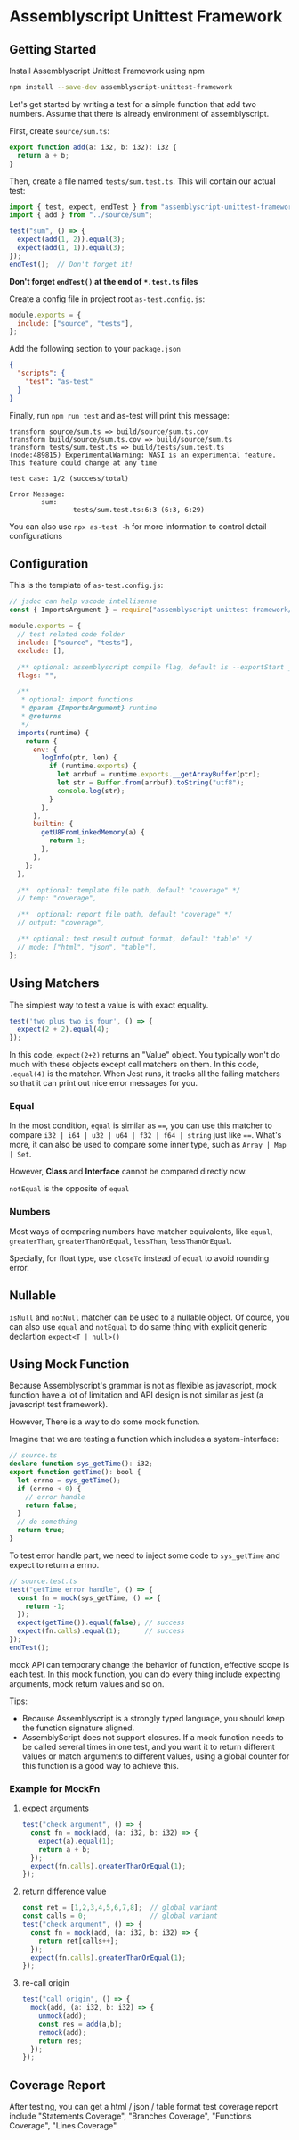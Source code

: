 # Assemblyscript Unittest Framework

## Getting Started

Install Assemblyscript Unittest Framework using npm

```bash
npm install --save-dev assemblyscript-unittest-framework
```

Let's get started by writing a test for a simple function that add two numbers. Assume that there is already environment of assemblyscript.

First, create `source/sum.ts`:

```Typescript
export function add(a: i32, b: i32): i32 {
  return a + b;
}
```

Then, create a file named `tests/sum.test.ts`. This will contain our actual test:

```Typescript
import { test, expect, endTest } from "assemblyscript-unittest-framework/assembly";
import { add } from "../source/sum";

test("sum", () => {
  expect(add(1, 2)).equal(3);
  expect(add(1, 1)).equal(3);
});
endTest();  // Don't forget it!
```

**Don't forget `endTest()` at the end of `*.test.ts` files**

Create a config file in project root `as-test.config.js`:

```javascript
module.exports = {
  include: ["source", "tests"],
};
```

Add the following section to your `package.json`

```json
{
  "scripts": {
    "test": "as-test"
  }
}
```

Finally, run `npm run test` and as-test will print this message:

```
transform source/sum.ts => build/source/sum.ts.cov
transform build/source/sum.ts.cov => build/source/sum.ts
transform tests/sum.test.ts => build/tests/sum.test.ts
(node:489815) ExperimentalWarning: WASI is an experimental feature. This feature could change at any time

test case: 1/2 (success/total)

Error Message:
        sum:
                tests/sum.test.ts:6:3 (6:3, 6:29)
```

You can also use `npx as-test -h` for more information to control detail configurations

## Configuration

This is the template of `as-test.config.js`:

```javascript
// jsdoc can help vscode intellisense
const { ImportsArgument } = require("assemblyscript-unittest-framework/dist");

module.exports = {
  // test related code folder
  include: ["source", "tests"],
  exclude: [],

  /** optional: assemblyscript compile flag, default is --exportStart _start */
  flags: "",

  /**
   * optional: import functions
   * @param {ImportsArgument} runtime
   * @returns
   */
  imports(runtime) {
    return {
      env: {
        logInfo(ptr, len) {
          if (runtime.exports) {
            let arrbuf = runtime.exports.__getArrayBuffer(ptr);
            let str = Buffer.from(arrbuf).toString("utf8");
            console.log(str);
          }
        },
      },
      builtin: {
        getU8FromLinkedMemory(a) {
          return 1;
        },
      },
    };
  },

  /**  optional: template file path, default "coverage" */
  // temp: "coverage",

  /**  optional: report file path, default "coverage" */
  // output: "coverage",

  /** optional: test result output format, default "table" */
  // mode: ["html", "json", "table"],
};

```

## Using Matchers

The simplest way to test a value is with exact equality.

```typescript
test('two plus two is four', () => {
  expect(2 + 2).equal(4);
});
```

In this code, `expect(2+2)` returns an "Value" object. You typically won't do much with these objects except call matchers on them. In this code, `.equal(4)` is the matcher. When Jest runs, it tracks all the failing matchers so that it can print out nice error messages for you.

### Equal

In the most condition, `equal` is similar as `==`, you can use this matcher to compare `i32 | i64 | u32 | u64 | f32 | f64 | string` just like `==`. What's more, it can also be used to compare some inner type, such as `Array | Map | Set`.

However, **Class** and **Interface** cannot be compared directly now.

`notEqual` is the opposite of `equal`

### Numbers

Most ways of comparing numbers have matcher equivalents, like `equal`, `greaterThan`, `greaterThanOrEqual`, `lessThan`, `lessThanOrEqual`.

Specially, for float type, use `closeTo` instead of `equal` to avoid rounding error.

## Nullable

`isNull` and `notNull` matcher can be used to a nullable object.
Of cource, you can also use `equal` and `notEqual` to do same thing with explicit generic declartion `expect<T | null>()`

## Using Mock Function

Because Assemblyscript's grammar is not as flexible as javascript, mock function have a lot of limitation and API design is not similar as jest (a javascript test framework).

However, There is a way to do some mock function.

Imagine that we are testing a function which includes a system-interface:

```typescript
// source.ts
declare function sys_getTime(): i32;
export function getTime(): bool {
  let errno = sys_getTime();
  if (errno < 0) {
    // error handle
    return false;
  }
  // do something
  return true;
}
```

To test error handle part, we need to inject some code to `sys_getTime` and expect to return a errno.

```typescript
// source.test.ts
test("getTime error handle", () => {
  const fn = mock(sys_getTime, () => {
    return -1;
  });
  expect(getTime()).equal(false); // success
  expect(fn.calls).equal(1);      // success
});
endTest();
```

mock API can temporary change the behavior of function, effective scope is each test.
In this mock function, you can do every thing include expecting arguments, mock return values and so on.

Tips:

- Because Assemblyscript is a strongly typed language, you should keep the function signature aligned.
- AssemblyScript does not support closures. If a mock function needs to be called several times in one test, and you want it to return different values or match arguments to different values, using a global counter for this function is a good way to achieve this.

### Example for MockFn

1. expect arguments

   ```typescript
   test("check argument", () => {
     const fn = mock(add, (a: i32, b: i32) => {
       expect(a).equal(1);
       return a + b;
     });
     expect(fn.calls).greaterThanOrEqual(1);
   });
   ```

2. return difference value

   ```typescript
   const ret = [1,2,3,4,5,6,7,8];  // global variant
   const calls = 0;                // global variant
   test("check argument", () => {
     const fn = mock(add, (a: i32, b: i32) => {
       return ret[calls++];
     });
     expect(fn.calls).greaterThanOrEqual(1);
   });
   ```

3. re-call origin

   ```typescript
   test("call origin", () => {
     mock(add, (a: i32, b: i32) => {
       unmock(add);
       const res = add(a,b);
       remock(add);
       return res;
     });
   });
   ```

## Coverage Report

After testing, you can get a html / json / table format test coverage report include "Statements Coverage", "Branches Coverage", "Functions Coverage", "Lines Coverage"
